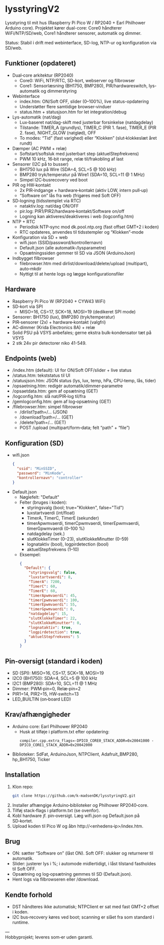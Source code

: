 # lysstyringV2

Lysstyring til mit hus (Raspberry Pi Pico W / RP2040 + Earl Philhower Arduino core). Projektet kører dual-core: Core0 håndterer WiFi/NTP/SD/web, Core1 håndterer sensorer, automatik og dimmer.

Status: Stabil i drift med webinterface, SD-log, NTP-ur og konfiguration via SD/web.

## Funktioner (opdateret)

- Dual‑core arkitektur (RP2040)
  - Core0: WiFi, NTP/RTC, SD-kort, webserver og filbrowser
  - Core1: Sensorlæsning (BH1750, BMP280), PIR/hardwareswitch, lys-automatik og dimmerstyring
- Webinterface
  - index.htm: ON/Soft OFF, slider (0–100%), live status-opdatering
  - Understøtter flere samtidige browser‑vinduer
  - status.htm + statusjson.htm for let integration/debug
- Lys-automatik (nat/dag)
  - Lux‑baseret nat/dag-skift med justerbar forsinkelse (natdagdelay)
  - Tilstande: TIMER_A (grundlys), TIMER_C (PIR 1. fase), TIMER_E (PIR 2. fase), NIGHT_GLOW (natglød), OFF
  - To modes: “Tid” (fast varighed) eller “Klokken” (slut‑klokkeslæt året rundt)
- Dæmper (AC PWM + relæ)
  - Softstart/softsluk med justerbart step (aktuelStepfrekvens)
  - PWM 10 kHz, 16‑bit range, relæ til/frakobling af last
- Sensorer (I2C på to busser)
  - BH1750 lux på Wire (SDA=4, SCL=5 @ 100 kHz)
  - BMP280 tryk/temperatur på Wire1 (SDA=10, SCL=11 @ 1 MHz)
  - Simpel I2C‑busrecovery ved boot
- PIR og HW‑kontakt
  - 2x PIR‑indgange + hardware‑kontakt (aktiv LOW, intern pull‑up)
  - “Software on” lås fra web (frigøres med Soft OFF)
- SD‑logning (tidsstemplet via RTC)
  - nataktiv.log: nat/dag ON/OFF
  - pir.log: PIR1/PIR2/hardware‑kontakt/Software on/off
  - Logning kan aktiveres/deaktiveres i web (logconfig.htm)
- NTP + RTC
  - Periodisk NTP‑sync mod dk.pool.ntp.org (fast offset GMT+2 i koden)
  - RTC opdateres, anvendes til tidsstempler og “Klokken”‑mode
- Konfiguration via SD + web
  - wifi.json (SSID/password/kontrollernavn)
  - Default.json (alle automatik‑/lysparametre)
  - Opsætningssiden gemmer til SD via JSON (ArduinoJson)
- Indbygget filbrowser
  - filebrowser.htm med dirlist/download/delete/upload (multipart), auto‑mkdir
  - Nyttigt til at hente logs og lægge konfigurationsfiler

## Hardware

- Raspberry Pi Pico W (RP2040 + CYW43 WiFi)
- SD‑kort via SPI
  - MISO=16, CS=17, SCK=18, MOSI=19 (dedikeret SPI mode)
- Sensorer: BH1750 (lux), BMP280 (tryk/temperatur)
- PIR‑sensorer (2x) + hardware‑kontakt (valgfri)
- AC‑dimmer (Krida Electronics 8A) + relæ
- Solid PSU på VSYS anbefales; gerne ekstra bulk‑kondensator tæt på VSYS
- 2 stk 24v pir detectorer niko 41-549.

## Endpoints (web)

- /index.htm (default): UI for ON/Soft OFF/slider + live status
- /status.htm: tekststatus til UI
- /statusjson.htm: JSON status (lys, lux, temp, hPa, CPU‑temp, lås, tider)
- /opsaetning.htm: redigér automatik/dimmer‑parametre
- /opsaetdata.htm: gem af opsætning (GET)
- /logconfig.htm: slå nat/PIR‑log til/fra
- /gemlogconfig.htm: gem af log‑opsætning (GET)
- /filebrowser.htm: simpel filbrowser
  - /dirlist?path=/…  (JSON)
  - /download?path=/… (GET)
  - /delete?path=/…   (GET)
  - POST /upload      (multipart/form‑data; felt “path” + “file”)

## Konfiguration (SD)

- wifi.json
  ```json
  {
    "ssid": "MinSSID",
    "password": "MinKode",
    "kontrollernavn": "controller"
  }
  ```
- Default.json
  - Nøglefelt: "Default"
  - Felter (bruges i koden):
    - styringsvalg (bool; true="Klokken", false="Tid")
    - luxstartvaerdi (int/float)
    - TimerA, TimerC, TimerE (sekunder)
    - timerApwmvaerdi, timerCpwmvaerdi, timerEpwmvaerdi, timerGpwmvaerdi (0–100 %)
    - natdagdelay (sek.)
    - slutKlokkeTimer (0–23), slutKlokkeMinutter (0–59)
    - lognataktiv (bool), logpirdetection (bool)
    - aktuelStepfrekvens (1–10)
  - Eksempel:
    ```json
    {
      "Default": {
        "styringsvalg": false,
        "luxstartvaerdi": 8,
        "TimerA": 7200,
        "TimerC": 60,
        "TimerE": 60,
        "timerApwmvaerdi": 45,
        "timerCpwmvaerdi": 100,
        "timerEpwmvaerdi": 55,
        "timerGpwmvaerdi": 0,
        "natdagdelay": 15,
        "slutKlokkeTimer": 22,
        "slutKlokkeMinutter": 0,
        "lognataktiv": true,
        "logpirdetection": true,
        "aktuelStepfrekvens": 5
      }
    }
    ```

## Pin‑oversigt (standard i koden)

- SD (SPI): MISO=16, CS=17, SCK=18, MOSI=19
- I2C0 (BH1750): SDA=4, SCL=5 @ 100 kHz
- I2C1 (BMP280): SDA=10, SCL=11 @ 1 MHz
- Dimmer: PWM‑pin=0, Relæ‑pin=2
- PIR1=14, PIR2=15, HW‑switch=13
- LED_BUILTIN (on‑board LED)

## Krav/afhængigheder

- Arduino core: Earl Philhower RP2040
  - Husk at tilføje i platform.txt efter opdatering:
    ```
    compiler.cpp.extra_flags=-DPICO_CORE0_STACK_ADDR=0x20041000 -DPICO_CORE1_STACK_ADDR=0x20042000
    ```
- Biblioteker: SdFat, ArduinoJson, NTPClient, Adafruit_BMP280, hp_BH1750, Ticker

## Installation

1. Klon repo:
   ```bash
   git clone https://github.com/k-madsenDK/lysstyringV2.git
   ```
2. Installer afhængige Arduino‑biblioteker og Philhower RP2040‑core.
3. Tilføj stack‑flags i platform.txt (se ovenfor).
4. Kobl hardware jf. pin‑oversigt. Læg wifi.json og Default.json på SD‑kortet.
5. Upload koden til Pico W og åbn http://<enhedens‑ip>/index.htm.

## Brug

- ON: sætter “Software on” (låst ON). Soft OFF: slukker og returnerer til automatik.
- Slider: justerer lys i %; i automode midlertidigt, i låst tilstand fastholdes til Soft OFF.
- Opsætning og log‑opsætning gemmes til SD (Default.json).
- Hent logs via filbrowseren eller /download.

## Kendte forhold

- DST håndteres ikke automatisk; NTPClient er sat med fast GMT+2 offset i koden.
- I2C bus‑recovery køres ved boot; scanning er slået fra som standard i runtime.

—  
Hobbyprojekt; leveres som‑er uden garanti.
